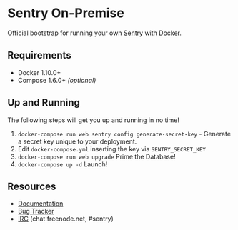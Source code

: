 # Sentry On-Premise

Official bootstrap for running your own [Sentry](https://getsentry.com/) with [Docker](https://www.docker.com/).

## Requirements

 * Docker 1.10.0+
 * Compose 1.6.0+ _(optional)_

## Up and Running

The following steps will get you up and running in no time!

1. `docker-compose run web sentry config generate-secret-key` - Generate a
   secret key unique to your deployment.
2. Edit `docker-compose.yml` inserting the key via `SENTRY_SECRET_KEY`
3. `docker-compose run web upgrade` Prime the Database!
4. `docker-compose up -d` Launch!

## Resources

 * [Documentation](https://docs.getsentry.com/on-premise/server/installation/docker/)
 * [Bug Tracker](https://github.com/getsentry/onpremise)
 * [IRC](irc://chat.freenode.net/sentry) (chat.freenode.net, #sentry)
